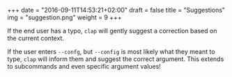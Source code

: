 +++
date = "2016-09-11T14:53:21+02:00"
draft = false
title = "Suggestions"
img = "suggestion.png"
weight = 9
+++

If the end user has a typo, `clap` will gently suggest a correction based on the current context.

If the user enters `--confg`, but `--config` is most likely what they meant to type, `clap` will inform them and suggest the correct argument. This extends to subcommands and even specific argument values!

